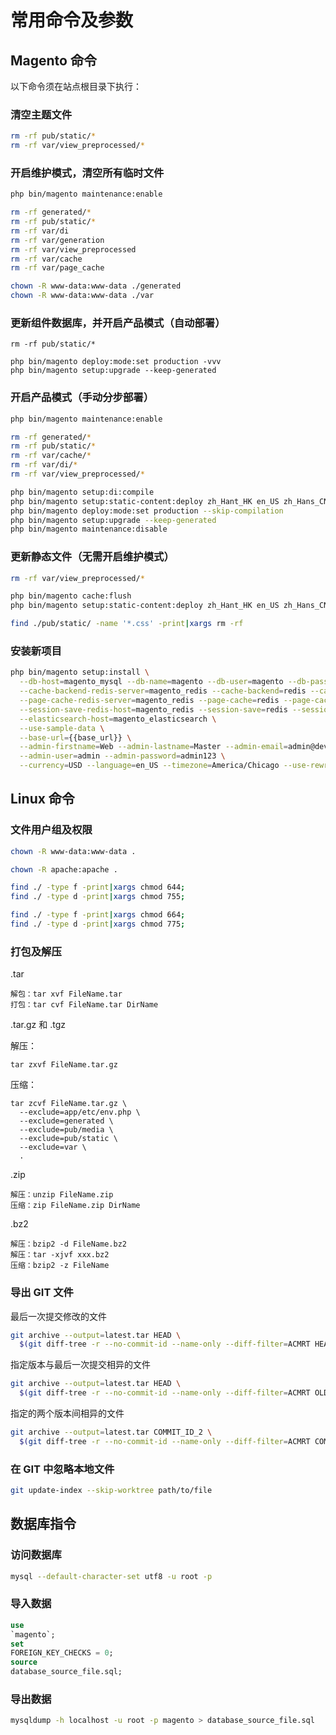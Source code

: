 # 常用命令及参数

## Magento 命令

以下命令须在站点根目录下执行：

### 清空主题文件

```sh
rm -rf pub/static/*
rm -rf var/view_preprocessed/*
```

### 开启维护模式，清空所有临时文件

```sh
php bin/magento maintenance:enable
```

```sh
rm -rf generated/*
rm -rf pub/static/*
rm -rf var/di
rm -rf var/generation
rm -rf var/view_preprocessed
rm -rf var/cache
rm -rf var/page_cache
```

```sh
chown -R www-data:www-data ./generated
chown -R www-data:www-data ./var
```

### 更新组件数据库，并开启产品模式（自动部署）

```
rm -rf pub/static/*

php bin/magento deploy:mode:set production -vvv
php bin/magento setup:upgrade --keep-generated

```

### 开启产品模式（手动分步部署）

```sh
php bin/magento maintenance:enable

rm -rf generated/*
rm -rf pub/static/*
rm -rf var/cache/*
rm -rf var/di/*
rm -rf var/view_preprocessed/*

php bin/magento setup:di:compile
php bin/magento setup:static-content:deploy zh_Hant_HK en_US zh_Hans_CN
php bin/magento deploy:mode:set production --skip-compilation
php bin/magento setup:upgrade --keep-generated
php bin/magento maintenance:disable

```

### 更新静态文件（无需开启维护模式）

```sh
rm -rf var/view_preprocessed/*

php bin/magento cache:flush
php bin/magento setup:static-content:deploy zh_Hant_HK en_US zh_Hans_CN

```

```sh
find ./pub/static/ -name '*.css' -print|xargs rm -rf
```

### 安装新项目

```sh
php bin/magento setup:install \
  --db-host=magento_mysql --db-name=magento --db-user=magento --db-password=magento \
  --cache-backend-redis-server=magento_redis --cache-backend=redis --cache-backend-redis-db=0 \
  --page-cache-redis-server=magento_redis --page-cache=redis --page-cache-redis-db=1 \
  --session-save-redis-host=magento_redis --session-save=redis --session-save-redis-db=2 --session-save-redis-log-level=3 \
  --elasticsearch-host=magento_elasticsearch \
  --use-sample-data \
  --base-url={{base_url}} \
  --admin-firstname=Web --admin-lastname=Master --admin-email=admin@dev.com --backend-frontname=admin \
  --admin-user=admin --admin-password=admin123 \
  --currency=USD --language=en_US --timezone=America/Chicago --use-rewrites=1
```

## Linux 命令

### 文件用户组及权限

```sh
chown -R www-data:www-data .
```

```sh
chown -R apache:apache .
```

```sh
find ./ -type f -print|xargs chmod 644;
find ./ -type d -print|xargs chmod 755;
```

```sh
find ./ -type f -print|xargs chmod 664;
find ./ -type d -print|xargs chmod 775;
```

### 打包及解压

.tar

```
解包：tar xvf FileName.tar
打包：tar cvf FileName.tar DirName
```

.tar.gz 和 .tgz

解压：

```
tar zxvf FileName.tar.gz
```

压缩：

```
tar zcvf FileName.tar.gz \
  --exclude=app/etc/env.php \
  --exclude=generated \
  --exclude=pub/media \
  --exclude=pub/static \
  --exclude=var \
  .
```

.zip

```
解压：unzip FileName.zip
压缩：zip FileName.zip DirName
```

.bz2

```
解压：bzip2 -d FileName.bz2
解压：tar -xjvf xxx.bz2
压缩：bzip2 -z FileName
```

### 导出 GIT 文件

最后一次提交修改的文件

```bash
git archive --output=latest.tar HEAD \
  $(git diff-tree -r --no-commit-id --name-only --diff-filter=ACMRT HEAD^)
```

指定版本与最后一次提交相异的文件

```bash
git archive --output=latest.tar HEAD \
  $(git diff-tree -r --no-commit-id --name-only --diff-filter=ACMRT OLD_COMMIT_ID HEAD)
```

指定的两个版本间相异的文件

```bash
git archive --output=latest.tar COMMIT_ID_2 \
  $(git diff-tree -r --no-commit-id --name-only --diff-filter=ACMRT COMMIT_ID_1 COMMIT_ID_2)
```

### 在 GIT 中忽略本地文件

```sh
git update-index --skip-worktree path/to/file
```

## 数据库指令

### 访问数据库

```sh
mysql --default-character-set utf8 -u root -p
```

### 导入数据

```sql
use
`magento`;
set
FOREIGN_KEY_CHECKS = 0;
source
database_source_file.sql;
```

### 导出数据

```sh
mysqldump -h localhost -u root -p magento > database_source_file.sql
```
